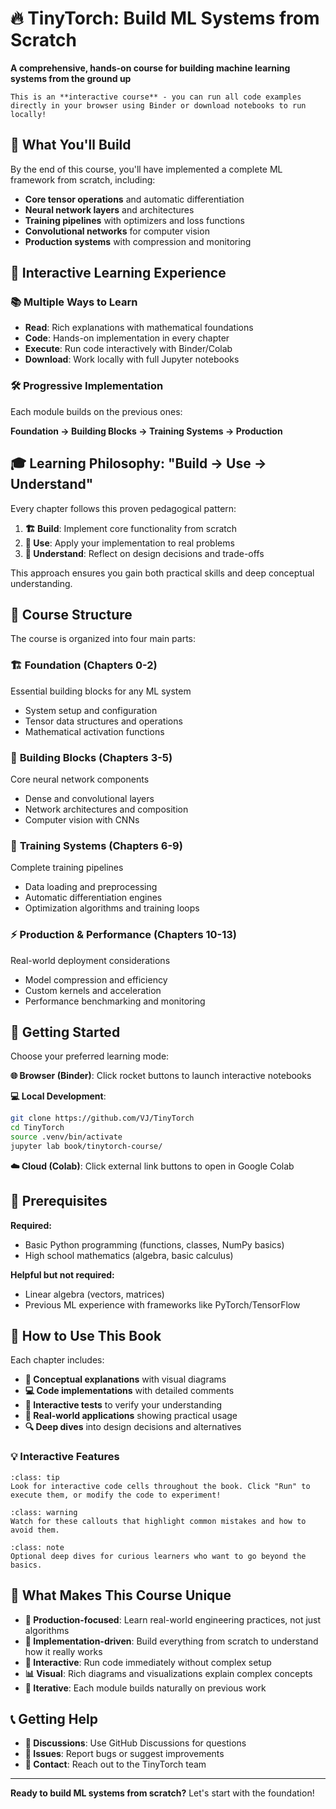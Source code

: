 # 🔥 TinyTorch: Build ML Systems from Scratch

**A comprehensive, hands-on course for building machine learning systems from the ground up**

```{note}
This is an **interactive course** - you can run all code examples directly in your browser using Binder or download notebooks to run locally!
```

## 🎯 What You'll Build

By the end of this course, you'll have implemented a complete ML framework from scratch, including:

- **Core tensor operations** and automatic differentiation
- **Neural network layers** and architectures  
- **Training pipelines** with optimizers and loss functions
- **Convolutional networks** for computer vision
- **Production systems** with compression and monitoring

## 🚀 Interactive Learning Experience

### 📚 **Multiple Ways to Learn**
- **Read**: Rich explanations with mathematical foundations
- **Code**: Hands-on implementation in every chapter
- **Execute**: Run code interactively with Binder/Colab
- **Download**: Work locally with full Jupyter notebooks

### 🛠️ **Progressive Implementation**
Each module builds on the previous ones:

**Foundation → Building Blocks → Training Systems → Production**

## 🎓 Learning Philosophy: "Build → Use → Understand"

Every chapter follows this proven pedagogical pattern:

1. **🏗️ Build**: Implement core functionality from scratch
2. **🎯 Use**: Apply your implementation to real problems
3. **🧠 Understand**: Reflect on design decisions and trade-offs

This approach ensures you gain both practical skills and deep conceptual understanding.

## 📖 Course Structure

The course is organized into four main parts:

### 🏗️ **Foundation** (Chapters 0-2)
Essential building blocks for any ML system
- System setup and configuration
- Tensor data structures and operations
- Mathematical activation functions

### 🧱 **Building Blocks** (Chapters 3-5)
Core neural network components
- Dense and convolutional layers
- Network architectures and composition
- Computer vision with CNNs

### 🎯 **Training Systems** (Chapters 6-9)
Complete training pipelines
- Data loading and preprocessing
- Automatic differentiation engines
- Optimization algorithms and training loops

### ⚡ **Production & Performance** (Chapters 10-13)
Real-world deployment considerations
- Model compression and efficiency
- Custom kernels and acceleration
- Performance benchmarking and monitoring

## 🚀 Getting Started

Choose your preferred learning mode:

**🌐 Browser (Binder)**: Click rocket buttons to launch interactive notebooks

**💻 Local Development**: 
```bash
git clone https://github.com/VJ/TinyTorch
cd TinyTorch
source .venv/bin/activate
jupyter lab book/tinytorch-course/
```

**☁️ Cloud (Colab)**: Click external link buttons to open in Google Colab

## 🎯 Prerequisites

**Required:**
- Basic Python programming (functions, classes, NumPy basics)
- High school mathematics (algebra, basic calculus)

**Helpful but not required:**
- Linear algebra (vectors, matrices)
- Previous ML experience with frameworks like PyTorch/TensorFlow

## 🤝 How to Use This Book

Each chapter includes:

- **📖 Conceptual explanations** with visual diagrams
- **💻 Code implementations** with detailed comments
- **🧪 Interactive tests** to verify your understanding
- **🎯 Real-world applications** showing practical usage
- **🔍 Deep dives** into design decisions and alternatives

### 💡 **Interactive Features**

```{admonition} Try This!
:class: tip
Look for interactive code cells throughout the book. Click "Run" to execute them, or modify the code to experiment!
```

```{admonition} Common Pitfalls
:class: warning
Watch for these callouts that highlight common mistakes and how to avoid them.
```

```{admonition} Advanced Topics
:class: note
Optional deep dives for curious learners who want to go beyond the basics.
```

## 🌟 What Makes This Course Unique

- **🎯 Production-focused**: Learn real-world engineering practices, not just algorithms
- **🔬 Implementation-driven**: Build everything from scratch to understand how it really works
- **🚀 Interactive**: Run code immediately without complex setup
- **📊 Visual**: Rich diagrams and visualizations explain complex concepts
- **🔄 Iterative**: Each module builds naturally on previous work

## 📞 Getting Help

- **💬 Discussions**: Use GitHub Discussions for questions
- **🐛 Issues**: Report bugs or suggest improvements
- **📧 Contact**: Reach out to the TinyTorch team

---

**Ready to build ML systems from scratch?** Let's start with the foundation!
